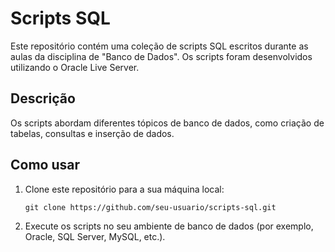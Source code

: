 </head>
<body>
    <h1>Scripts SQL</h1>
    <p>Este repositório contém uma coleção de scripts SQL escritos durante as aulas da disciplina de "Banco de Dados". Os scripts foram desenvolvidos utilizando o Oracle Live Server.</p>
    <h2>Descrição</h2>
    <p>Os scripts abordam diferentes tópicos de banco de dados, como criação de tabelas, consultas e inserção de dados.</p>
    <h2>Como usar</h2>
    <ol>
        <li>Clone este repositório para a sua máquina local:</li>
        <pre><code>git clone https://github.com/seu-usuario/scripts-sql.git</code></pre>
        <li>Execute os scripts no seu ambiente de banco de dados (por exemplo, Oracle, SQL Server, MySQL, etc.).</li>
    </ol>
